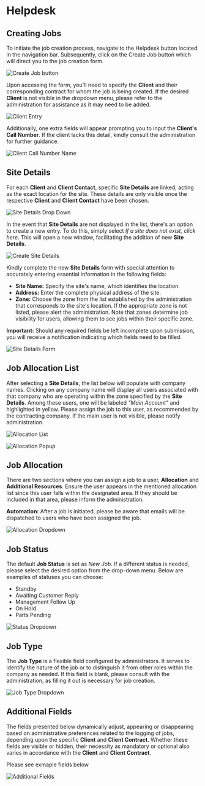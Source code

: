 <style>
    /* Alternating background colors for sections */
    .section:nth-child(odd) {
        background-color: #f9f9f9; /* Light gray for odd sections */
    }
    .section:nth-child(even) {
        background-color: #f0f0f0; /* Lighter gray for even sections */
    }
</style>

# Helpdesk

## Creating Jobs

To initiate the job creation process, navigate to the Helpdesk button located in the navigation bar. Subsequently, click on the Create Job button which will direct you to the job creation form.

![Create Job button](img/create_job_button.JPG)

Upon accessing the form, you'll need to specify the **Client** and their corresponding contract for whom the job is being created. If the desired **Client** is not visible in the dropdown menu, please refer to the administration for assistance as it may need to be added.

![Client Entry](img/client_entry.JPG)

Additionally, one extra fields will appear prompting you to input the **Client's Call Number**. If the client lacks this detail, kindly consult the administration for further guidance.

![Client Call Number Name](img/client_call_number.JPG)

## Site Details

For each **Client** and **Client Contact**, specific **Site Details** are linked, acting as the exact location for the site. These details are only visible once the respective **Client** and **Client Contact** have been chosen.

![Site Details Drop Down](img/site_details_dropdown.JPG)

In the event that **Site Details** are not displayed in the list, there's an option to create a new entry. To do this, simply select *If a site does not exist, click here*. This will open a new window, facilitating the addition of new **Site Details**.

![Create Site Details](img/create_site_details.JPG)

Kindly complete the new **Site Details** form with special attention to accurately entering essential information in the following fields:

 - **Site Name:** Specify the site's name, which identifies the location.
 - **Address:** Enter the complete physical address of the site.
 - **Zone:** Choose the zone from the list established by the administration that corresponds to the site's location. If the appropriate zone is not listed, please alert the administration. Note that zones determine job visibility for users, allowing them to see jobs within their specific zone.

**Important:** Should any required fields be left incomplete upon submission, you will receive a notification indicating which fields need to be filled.

![Site Details Form](img/site_details_form.JPG)

## Job Allocation List

After selecting a **Site Details**, the list below will populate with company names. Clicking on any company name will display all users associated with that company who are operating within the zone specified by the **Site Details**. Among these users, one will be labeled *"Main Account"* and highlighted in yellow. Please assign the job to this user, as recommended by the contracting company. If the main user is not visible, please notify administration.

![Allocation List](img/allocation_list.JPG)

![Allocation Popup](img/allocation_list_popup.JPG)


## Job Allocation

There are two sections where you can assign a job to a user, **Allocation** and **Additional Resources**. Ensure the user appears in the mentioned allocation list since this user falls within the designated area. If they should be included in that area, please inform the administration. 

**Automation:** After a job is initiated, please be aware that emails will be dispatched to users who have been assigned the job.

![Allocation Dropdown](img/allocation_dropdown.JPG)

## Job Status

The default **Job Status** is set as *New Job*. If a different status is needed, please select the desired option from the drop-down menu. Below are examples of statuses you can choose:

- Standby
- Awaiting Customer Reply
- Management Follow Up
- On Hold
- Parts Pending

![Status Dropdown](img/status_dropdown.JPG)

## Job Type

The **Job Type** is a flexible field configured by administrators. It serves to identify the nature of the job or to distinguish it from other roles within the company as needed. If this field is blank, please consult with the administration, as filling it out is necessary for job creation.

![Job Type Dropdown](img/job_type_dropdown.JPG)


## Additional Fields

The fields presented below dynamically adjust, appearing or disappearing based on administrative preferences related to the logging of jobs, depending upon the specific **Client** and **Client Contract**. Whether these fields are visible or hidden, their necessity as mandatory or optional also varies in accordance with the **Client** and **Client Contract**.

Please see exmaple fields below

![Additional Fields](img/additional_fields.JPG)

